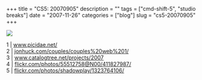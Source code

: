 +++
title = "CS5: 20070905"
description = ""
tags = ["cmd-shift-5", "studio breaks"]
date = "2007-11-26"
categories = ["blog"]
slug = "cs5-20070905"
+++



<p><img src="http://farm2.static.flickr.com/1112/1330411533_dfc69088ce_o.jpg" class="notebook-image" /></p>
<p>1 | <a href="http://www.picidae.net/">www.picidae.net/</a><br />
2 | <a href="http://jonhuck.com/couples/couples web 1/">jonhuck.com/couples/couples%20web%201/</a><br />
3 | <a href="http://www.catalogtree.net/projects/2007">www.catalogtree.net/projects/2007</a><br />
4 | <a href="http://flickr.com/photos/55512758@N00/411827987/">flickr.com/photos/55512758@N00/411827987/</a><br />
5 | <a href="http://flickr.com/photos/shadowplay/1323764106/">flickr.com/photos/shadowplay/1323764106/</a></p>
    
  
